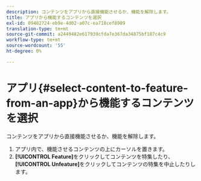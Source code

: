 ```yaml
---
description: コンテンツをアプリから直接機能させるか、機能を解除します。
title: アプリから機能するコンテンツを選択
exl-id: 09482724-eb9e-4d02-a07c-ea718cef8909
translation-type: tm+mt
source-git-commit: a2449482e617939cfda7e367da34875bf187c4c9
workflow-type: tm+mt
source-wordcount: '55'
ht-degree: 0%

---
```


# アプリ{#select-content-to-feature-from-an-app}から機能するコンテンツを選択

コンテンツをアプリから直接機能させるか、機能を解除します。

1. アプリ内で、機能させるコンテンツの上にカーソルを置きます。
1. **[!UICONTROL Feature]**&#x200B;をクリックしてコンテンツを特集したり、**[!UICONTROL Unfeature]**&#x200B;をクリックしてコンテンツの特集を中止したりします。
